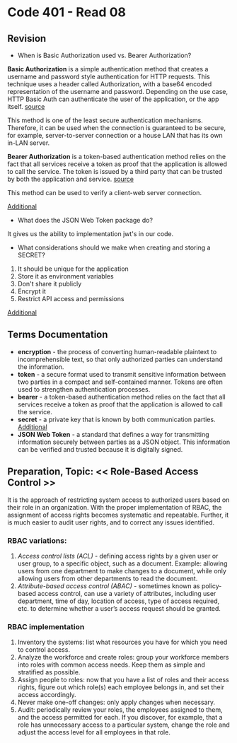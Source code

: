 # Code 401 - Read 08

## Revision

* When is Basic Authorization used vs. Bearer Authorization?

**Basic Authorization** is a simple authentication method that creates a username and password style authentication for HTTP requests. This technique uses a header called Authorization, with a base64 encoded representation of the username and password. Depending on the use case, HTTP Basic Auth can authenticate the user of the application, or the app itself.
[source](https://nordicapis.com/the-difference-between-http-auth-api-keys-and-oauth/)

This method is one of the least secure authentication mechanisms. Therefore, it can be used when the connection is guaranteed to be secure, for example, server-to-server connection or a house LAN that has its own in-LAN server.

**Bearer Authorization** is a token-based authentication method relies on the fact that all services receive a token as proof that the application is allowed to call the service. The token is issued by a third party that can be trusted by both the application and service.
[source](https://nordicapis.com/the-difference-between-http-auth-api-keys-and-oauth/)

This method can be used to verify a client-web server connection.

[Additional](https://stackoverflow.com/questions/34013299/web-api-authentication-basic-vs-bearer)

* What does the JSON Web Token package do?

It gives us the ability to implementation jwt's in our code.

* What considerations should we make when creating and storing a SECRET?

1. It should be unique for the application
2. Store it as environment variables
3. Don't share it publicly
4. Encrypt it
5. Restrict API access and permissions

[Additional](https://blog.gitguardian.com/secrets-api-management/)

## Terms Documentation

* **encryption** - the process of converting human-readable plaintext to incomprehensible text, so that only authorized parties can understand the information.
* **token** - a secure format used to transmit sensitive information between two parties in a compact and self-contained manner. Tokens are often used to strengthen authentication processes.
* **bearer** - a token-based authentication method relies on the fact that all services receive a token as proof that the application is allowed to call the service.
* **secret** - a private key that is known by both communication parties. [Additional](https://stackoverflow.com/questions/31309759/what-is-secret-key-for-jwt-based-authentication-and-how-to-generate-it)
* **JSON Web Token** - a standard that defines a way for transmitting information securely between parties as a JSON object. This information can be verified and trusted because it is digitally signed.

## Preparation, Topic: << Role-Based Access Control >>

It is the approach of restricting system access to authorized users based on their role in an organization.
With the proper implementation of RBAC, the assignment of access rights becomes systematic and repeatable. Further, it is much easier to audit user rights, and to correct any issues identified.

### RBAC variations:

1. *Access control lists (ACL)* - defining access rights by a given user or user group, to a specific object, such as a document. Example: allowing users from one department to make changes to a document, while only allowing users from other departments to read the document.
2. *Attribute-based access control (ABAC)* - sometimes known as policy-based access control, can use a variety of attributes, including user department, time of day, location of access, type of access required, etc. to determine whether a user’s access request should be granted.

### RBAC implementation

1. Inventory the systems: list what resources you have for which you need to control access.
2. Analyze the workforce and create roles: group your workforce members into roles with common access needs. Keep them as simple and stratified as possible.
3. Assign people to roles: now that you have a list of roles and their access rights, figure out which role(s) each employee belongs in, and set their access accordingly.
4. Never make one-off changes: only apply changes when necessary.
5. Audit: periodically review your roles, the employees assigned to them, and the access permitted for each. If you discover, for example, that a role has unnecessary access to a particular system, change the role and adjust the access level for all employees in that role.
